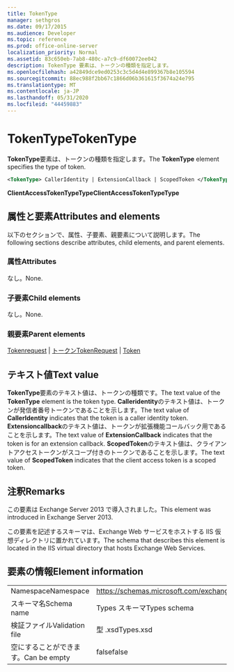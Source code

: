 ```yaml
---
title: TokenType
manager: sethgros
ms.date: 09/17/2015
ms.audience: Developer
ms.topic: reference
ms.prod: office-online-server
localization_priority: Normal
ms.assetid: 83c650eb-7ab8-480c-a7c9-df60072ee042
description: TokenType 要素は、トークンの種類を指定します。
ms.openlocfilehash: a42849dce9ed0253c3c5d4d4e899367b8e105594
ms.sourcegitcommit: 88ec988f2bb67c1866d06b361615f3674a24e795
ms.translationtype: MT
ms.contentlocale: ja-JP
ms.lasthandoff: 05/31/2020
ms.locfileid: "44459883"
---
```

# <a name="tokentype"></a><span data-ttu-id="969af-103">TokenType</span><span class="sxs-lookup"><span data-stu-id="969af-103">TokenType</span></span>

<span data-ttu-id="969af-104">**TokenType**要素は、トークンの種類を指定します。</span><span class="sxs-lookup"><span data-stu-id="969af-104">The **TokenType** element specifies the type of token.</span></span> 
  
```XML
<TokenType> CallerIdentity | ExtensionCallback | ScopedToken </TokenType>
```

 <span data-ttu-id="969af-105">**ClientAccessTokenTypeType**</span><span class="sxs-lookup"><span data-stu-id="969af-105">**ClientAccessTokenTypeType**</span></span>
## <a name="attributes-and-elements"></a><span data-ttu-id="969af-106">属性と要素</span><span class="sxs-lookup"><span data-stu-id="969af-106">Attributes and elements</span></span>

<span data-ttu-id="969af-107">以下のセクションで、属性、子要素、親要素について説明します。</span><span class="sxs-lookup"><span data-stu-id="969af-107">The following sections describe attributes, child elements, and parent elements.</span></span>
  
### <a name="attributes"></a><span data-ttu-id="969af-108">属性</span><span class="sxs-lookup"><span data-stu-id="969af-108">Attributes</span></span>

<span data-ttu-id="969af-109">なし。</span><span class="sxs-lookup"><span data-stu-id="969af-109">None.</span></span>
  
### <a name="child-elements"></a><span data-ttu-id="969af-110">子要素</span><span class="sxs-lookup"><span data-stu-id="969af-110">Child elements</span></span>

<span data-ttu-id="969af-111">なし。</span><span class="sxs-lookup"><span data-stu-id="969af-111">None.</span></span>
  
### <a name="parent-elements"></a><span data-ttu-id="969af-112">親要素</span><span class="sxs-lookup"><span data-stu-id="969af-112">Parent elements</span></span>

<span data-ttu-id="969af-113">[Tokenrequest](tokenrequest.md)  | [トークン](token.md)</span><span class="sxs-lookup"><span data-stu-id="969af-113">[TokenRequest](tokenrequest.md) | [Token](token.md)</span></span>
  
## <a name="text-value"></a><span data-ttu-id="969af-114">テキスト値</span><span class="sxs-lookup"><span data-stu-id="969af-114">Text value</span></span>

<span data-ttu-id="969af-115">**TokenType**要素のテキスト値は、トークンの種類です。</span><span class="sxs-lookup"><span data-stu-id="969af-115">The text value of the **TokenType** element is the token type.</span></span> <span data-ttu-id="969af-116">**Calleridentity**のテキスト値は、トークンが発信者番号トークンであることを示します。</span><span class="sxs-lookup"><span data-stu-id="969af-116">The text value of **CallerIdentity** indicates that the token is a caller identity token.</span></span> <span data-ttu-id="969af-117">**Extensioncallback**のテキスト値は、トークンが拡張機能コールバック用であることを示します。</span><span class="sxs-lookup"><span data-stu-id="969af-117">The text value of **ExtensionCallback** indicates that the token is for an extension callback.</span></span> <span data-ttu-id="969af-118">**ScopedToken**のテキスト値は、クライアントアクセストークンがスコープ付きのトークンであることを示します。</span><span class="sxs-lookup"><span data-stu-id="969af-118">The text value of **ScopedToken** indicates that the client access token is a scoped token.</span></span> 
  
## <a name="remarks"></a><span data-ttu-id="969af-119">注釈</span><span class="sxs-lookup"><span data-stu-id="969af-119">Remarks</span></span>

<span data-ttu-id="969af-120">この要素は Exchange Server 2013 で導入されました。</span><span class="sxs-lookup"><span data-stu-id="969af-120">This element was introduced in Exchange Server 2013.</span></span>
  
<span data-ttu-id="969af-121">この要素を記述するスキーマは、Exchange Web サービスをホストする IIS 仮想ディレクトリに置かれています。</span><span class="sxs-lookup"><span data-stu-id="969af-121">The schema that describes this element is located in the IIS virtual directory that hosts Exchange Web Services.</span></span>
  
## <a name="element-information"></a><span data-ttu-id="969af-122">要素の情報</span><span class="sxs-lookup"><span data-stu-id="969af-122">Element information</span></span>

|||
|:-----|:-----|
|<span data-ttu-id="969af-123">Namespace</span><span class="sxs-lookup"><span data-stu-id="969af-123">Namespace</span></span>  <br/> |https://schemas.microsoft.com/exchange/services/2006/types  <br/> |
|<span data-ttu-id="969af-124">スキーマ名</span><span class="sxs-lookup"><span data-stu-id="969af-124">Schema name</span></span>  <br/> |<span data-ttu-id="969af-125">Types スキーマ</span><span class="sxs-lookup"><span data-stu-id="969af-125">Types schema</span></span>  <br/> |
|<span data-ttu-id="969af-126">検証ファイル</span><span class="sxs-lookup"><span data-stu-id="969af-126">Validation file</span></span>  <br/> |<span data-ttu-id="969af-127">型 .xsd</span><span class="sxs-lookup"><span data-stu-id="969af-127">Types.xsd</span></span>  <br/> |
|<span data-ttu-id="969af-128">空にすることができます。</span><span class="sxs-lookup"><span data-stu-id="969af-128">Can be empty</span></span>  <br/> |<span data-ttu-id="969af-129">false</span><span class="sxs-lookup"><span data-stu-id="969af-129">false</span></span>  <br/> |
   


